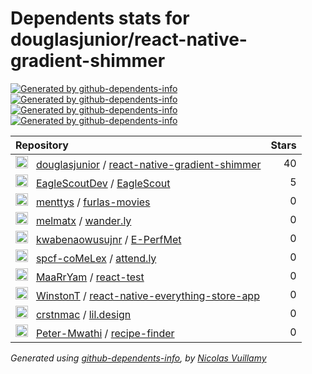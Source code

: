 # Dependents stats for douglasjunior/react-native-gradient-shimmer

[![Generated by github-dependents-info](https://img.shields.io/static/v1?label=Used%20by&message=10&color=informational&logo=slickpic)](https://github.com/douglasjunior/react-native-gradient-shimmer/network/dependents)
[![Generated by github-dependents-info](https://img.shields.io/static/v1?label=Used%20by%20(public)&message=10&color=informational&logo=slickpic)](https://github.com/douglasjunior/react-native-gradient-shimmer/network/dependents)
[![Generated by github-dependents-info](https://img.shields.io/static/v1?label=Used%20by%20(private)&message=-10&color=informational&logo=slickpic)](https://github.com/douglasjunior/react-native-gradient-shimmer/network/dependents)
[![Generated by github-dependents-info](https://img.shields.io/static/v1?label=Used%20by%20(stars)&message=45&color=informational&logo=slickpic)](https://github.com/douglasjunior/react-native-gradient-shimmer/network/dependents)

| Repository | Stars  |
| :--------  | -----: |
|<img class="avatar mr-2" src="https://avatars.githubusercontent.com/u/1512341?s=40&v=4" width="20" height="20" alt="">  &nbsp; [douglasjunior](https://github.com/douglasjunior) / [react-native-gradient-shimmer](https://github.com/douglasjunior/react-native-gradient-shimmer) | 40 |
|<img class="avatar mr-2" src="https://avatars.githubusercontent.com/u/145100874?s=40&v=4" width="20" height="20" alt="">  &nbsp; [EagleScoutDev](https://github.com/EagleScoutDev) / [EagleScout](https://github.com/EagleScoutDev/EagleScout) | 5 |
|<img class="avatar mr-2" src="https://avatars.githubusercontent.com/u/11960601?s=40&v=4" width="20" height="20" alt="">  &nbsp; [menttys](https://github.com/menttys) / [furlas-movies](https://github.com/menttys/furlas-movies) | 0 |
|<img class="avatar mr-2" src="https://avatars.githubusercontent.com/u/87235413?s=40&v=4" width="20" height="20" alt="">  &nbsp; [melmatx](https://github.com/melmatx) / [wander.ly](https://github.com/melmatx/wander.ly) | 0 |
|<img class="avatar mr-2" src="https://avatars.githubusercontent.com/u/17472090?s=40&v=4" width="20" height="20" alt="">  &nbsp; [kwabenaowusujnr](https://github.com/kwabenaowusujnr) / [E-PerfMet](https://github.com/kwabenaowusujnr/E-PerfMet) | 0 |
|<img class="avatar mr-2" src="https://avatars.githubusercontent.com/u/160709555?s=40&v=4" width="20" height="20" alt="">  &nbsp; [spcf-coMeLex](https://github.com/spcf-coMeLex) / [attend.ly](https://github.com/spcf-coMeLex/attend.ly) | 0 |
|<img class="avatar mr-2" src="https://avatars.githubusercontent.com/u/106001038?s=40&v=4" width="20" height="20" alt="">  &nbsp; [MaaRrYam](https://github.com/MaaRrYam) / [react-test](https://github.com/MaaRrYam/react-test) | 0 |
|<img class="avatar mr-2" src="https://avatars.githubusercontent.com/u/72494082?s=40&v=4" width="20" height="20" alt="">  &nbsp; [WinstonT](https://github.com/WinstonT) / [react-native-everything-store-app](https://github.com/WinstonT/react-native-everything-store-app) | 0 |
|<img class="avatar mr-2" src="https://avatars.githubusercontent.com/u/20360870?s=40&v=4" width="20" height="20" alt="">  &nbsp; [crstnmac](https://github.com/crstnmac) / [lil.design](https://github.com/crstnmac/lil.design) | 0 |
|<img class="avatar mr-2" src="https://avatars.githubusercontent.com/u/29212854?s=40&v=4" width="20" height="20" alt="">  &nbsp; [Peter-Mwathi](https://github.com/Peter-Mwathi) / [recipe-finder](https://github.com/Peter-Mwathi/recipe-finder) | 0 |

_Generated using [github-dependents-info](https://github.com/nvuillam/github-dependents-info), by [Nicolas Vuillamy](https://github.com/nvuillam)_